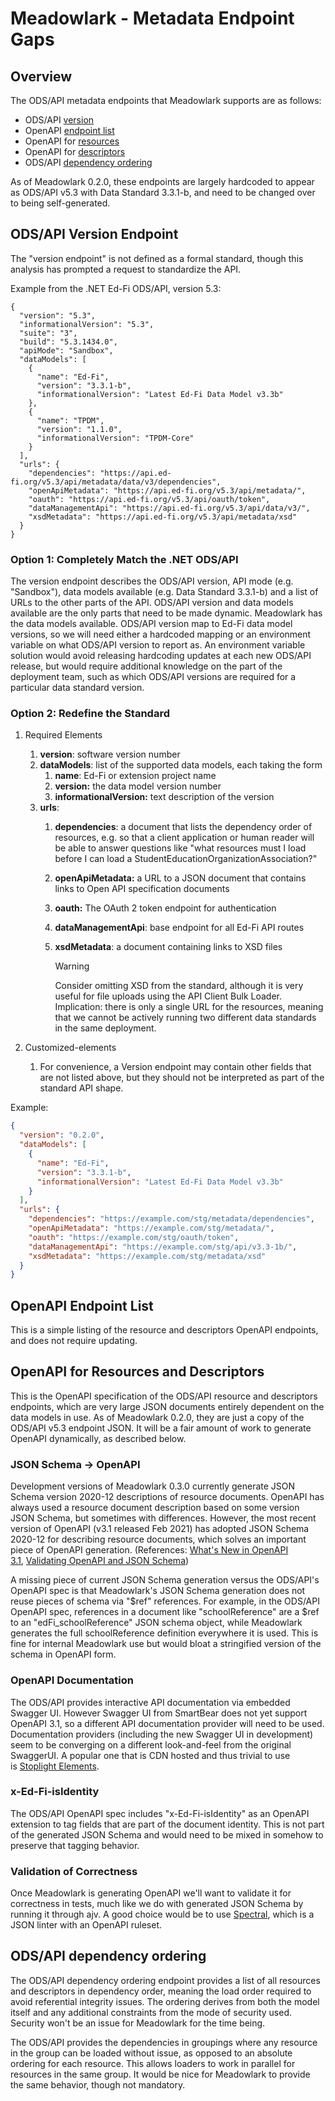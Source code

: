 # Meadowlark - Metadata Endpoint Gaps

## Overview

The ODS/API metadata endpoints that Meadowlark supports are as follows:

* ODS/API [version](https://api.ed-fi.org/v5.3/api/)
* OpenAPI [endpoint list](https://api.ed-fi.org/v5.3/api/metadata/)
* OpenAPI for [resources](https://api.ed-fi.org/v5.3/api/metadata/data/v3/resources/swagger.json)
* OpenAPI for [descriptors](https://api.ed-fi.org/v5.3/api/metadata/data/v3/descriptors/swagger.json)
* ODS/API [dependency ordering](https://api.ed-fi.org/v5.3/api/metadata/data/v3/dependencies)

As of Meadowlark 0.2.0, these endpoints are largely hardcoded to appear as ODS/API v5.3 with Data Standard 3.3.1-b, and need to be changed over to being self-generated.

## ODS/API Version Endpoint

The "version endpoint" is not defined as a formal standard, though this analysis has prompted a request to standardize the API.

Example from the .NET Ed-Fi ODS/API, version 5.3:

```kjson
{
  "version": "5.3",
  "informationalVersion": "5.3",
  "suite": "3",
  "build": "5.3.1434.0",
  "apiMode": "Sandbox",
  "dataModels": [
    {
      "name": "Ed-Fi",
      "version": "3.3.1-b",
      "informationalVersion": "Latest Ed-Fi Data Model v3.3b"
    },
    {
      "name": "TPDM",
      "version": "1.1.0",
      "informationalVersion": "TPDM-Core"
    }
  ],
  "urls": {
    "dependencies": "https://api.ed-fi.org/v5.3/api/metadata/data/v3/dependencies",
    "openApiMetadata": "https://api.ed-fi.org/v5.3/api/metadata/",
    "oauth": "https://api.ed-fi.org/v5.3/api/oauth/token",
    "dataManagementApi": "https://api.ed-fi.org/v5.3/api/data/v3/",
    "xsdMetadata": "https://api.ed-fi.org/v5.3/api/metadata/xsd"
  }
}
```

### Option 1: Completely Match the .NET ODS/API

The version endpoint describes the ODS/API version, API mode (e.g. "Sandbox"), data models available (e.g. Data Standard 3.3.1-b) and a list of URLs to the other parts of the API. ODS/API version and data models available are the only parts that need to be made dynamic. Meadowlark has the data models available. ODS/API version map to Ed-Fi data model versions, so we will need either a hardcoded mapping or an environment variable on what ODS/API version to report as. An environment variable solution would avoid releasing hardcoding updates at each new ODS/API release, but would require additional knowledge on the part of the deployment team, such as which ODS/API versions are required for a particular data standard version.

### Option 2: Redefine the Standard

1. Required Elements
    1. **version**: software version number
    2. **dataModels**: list of the supported data models, each taking the form
        1. **name**: Ed-Fi or extension project name
        2. **version:** the data model version number
        3. **informationalVersion:** text description of the version
    3. **urls**:
        1. **dependencies**: a document that lists the dependency order of resources, e.g. so that a client application or human reader will be able to answer questions like "what resources must I load before I can load a StudentEducationOrganizationAssociation?"
        2. **openApiMetadata:** a URL to a JSON document that contains links to Open API specification documents
        3. **oauth:** The OAuth 2 token endpoint for authentication
        4. **dataManagementApi**: base endpoint for all Ed-Fi API routes
        5. **xsdMetadata**: a document containing links to XSD files

            > [!WARNING]
            > Consider omitting XSD from the standard, although it is very useful for file uploads using the API Client Bulk Loader.
            > Implication: there is only a single URL for the resources, meaning that we cannot be actively running two different data standards in the same deployment.

2. Customized-elements
    1. For convenience, a Version endpoint may contain other fields that are not listed above, but they should not be interpreted as part of the standard API shape.

Example:

```json
{
  "version": "0.2.0",
  "dataModels": [
    {
      "name": "Ed-Fi",
      "version": "3.3.1-b",
      "informationalVersion": "Latest Ed-Fi Data Model v3.3b"
    }
  ],
  "urls": {
    "dependencies": "https://example.com/stg/metadata/dependencies",
    "openApiMetadata": "https://example.com/stg/metadata/",
    "oauth": "https://example.com/stg/oauth/token",
    "dataManagementApi": "https://example.com/stg/api/v3.3-1b/",
    "xsdMetadata": "https://example.com/stg/metadata/xsd"
  }
}
```

## OpenAPI Endpoint List

This is a simple listing of the resource and descriptors OpenAPI endpoints, and does not require updating.

## OpenAPI for Resources and Descriptors

This is the OpenAPI specification of the ODS/API resource and descriptors endpoints, which are very large JSON documents entirely dependent on the data models in use. As of Meadowlark 0.2.0, they are just a copy of the ODS/API v5.3 endpoint JSON. It will be a fair amount of work to generate OpenAPI dynamically, as described below.

### JSON Schema → OpenAPI

Development versions of Meadowlark 0.3.0 currently generate JSON Schema version 2020-12 descriptions of resource documents. OpenAPI has always used a resource document description based on some version JSON Schema, but sometimes with differences. However, the most recent version of OpenAPI (v3.1 released Feb 2021) has adopted JSON Schema 2020-12 for describing resource documents, which solves an important piece of OpenAPI generation. (References: [What's New in OpenAPI 3.1](https://nordicapis.com/whats-new-in-openapi-3-1-0/), [Validating OpenAPI and JSON Schema](https://json-schema.org/blog/posts/validating-openapi-and-json-schema))

A missing piece of current JSON Schema generation versus the ODS/API's OpenAPI spec is that Meadowlark's JSON Schema generation does not reuse pieces of schema via "$ref" references. For example, in the ODS/API OpenAPI spec, references in a document like "schoolReference" are a $ref to an "edFi\_schoolReference" JSON schema object, while Meadowlark generates the full schoolReference definition everywhere it is used. This is fine for internal Meadowlark use but would bloat a stringified version of the schema in OpenAPI form.

### OpenAPI Documentation

The ODS/API provides interactive API documentation via embedded Swagger UI. However Swagger UI from SmartBear does not yet support OpenAPI 3.1, so a different API documentation provider will need to be used. Documentation providers (including the new Swagger UI in development) seem to be converging on a different look-and-feel from the original SwaggerUI. A popular one that is CDN hosted and thus trivial to use is [Stoplight Elements](https://github.com/stoplightio/elements).

### x-Ed-Fi-isIdentity

The ODS/API OpenAPI spec includes "x-Ed-Fi-isIdentity" as an OpenAPI extension to tag fields that are part of the document identity. This is not part of the generated JSON Schema and would need to be mixed in somehow to preserve that tagging behavior.

### Validation of Correctness

Once Meadowlark is generating OpenAPI we'll want to validate it for correctness in tests, much like we do with generated JSON Schema by running it through ajv. A good choice would be to use [Spectral](https://meta.stoplight.io/docs/spectral/674b27b261c3c-overview), which is a JSON linter with an OpenAPI ruleset.

## ODS/API dependency ordering

The ODS/API dependency ordering endpoint provides a list of all resources and descriptors in dependency order, meaning the load order required to avoid referential integrity issues. The ordering derives from both the model itself and any additional constraints from the mode of security used. Security won't be an issue for Meadowlark for the time being.

The ODS/API provides the dependencies in groupings where any resource in the group can be loaded without issue, as opposed to an absolute ordering for each resource. This allows loaders to work in parallel for resources in the same group. It would be nice for Meadowlark to provide the same behavior, though not mandatory.
